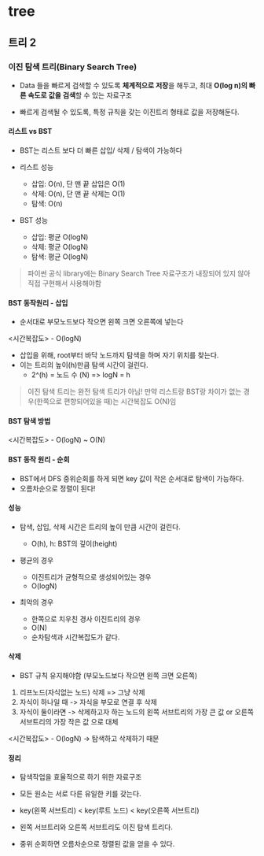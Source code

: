 # tree
## 트리 2

### 이진 탐색 트리(Binary Search Tree)

- Data 들을 빠르게 검색할 수 있도록 **체계적으로 저장**을 해두고, 최대 **O(log n)의 빠른 속도로 값을 검색**할 수 있는 자료구조

- 빠르게 검색될 수 있도록, 특정 규칙을 갖는 이진트리 형태로 값을 저장해둔다.

#### 리스트 vs BST

- BST는 리스트 보다 더 빠른 삽입/ 삭제 / 탐색이 가능하다

- 리스트 성능
    - 삽입: O(n), 단 맨 끝 삽입은 O(1)
    - 삭제: O(n), 단 맨 끝 삭제는 O(1)    
    - 탐색: O(n)

- BST 성능
    - 삽입: 평균 O(logN)
    - 삭제: 평균 O(logN)
    - 탐색: 평균 O(logN)

> 파이썬 공식 library에는 Binary Search Tree 자료구조가 내장되어 있지 않아 직접 구현해서 사용해야함

#### BST 동작원리 - 삽입

- 순서대로 부모노드보다 작으면 왼쪽 크면 오른쪽에 넣는다

<시간복잡도> - O(logN)

- 삽입을 위해, root부터 바닥 노드까지 탐색을 하며 자기 위치를 찾는다.
- 이는 트리의 높이(h)만큼 탐색 시간이 걸린다.
    - 2^(h) = 노드 수 (N) => logN = h

> 이진 탐색 트리는 완전 탐색 트리가 아님!
> 만약 리스트랑 BST랑 차이가 없는 경우(한쪽으로 편향되어있을 때)는 시간복잡도 O(N)임

#### BST 탐색 방법

<시간복잡도> - O(logN) ~ O(N)

#### BST 동작 원리 - 순회

- BST에서 DFS 중위순회를 하게 되면 key 값이 작은 순서대로 탐색이 가능하다.
- 오름차순으로 정렬이 된다!

#### 성능

- 탐색, 삽입, 삭제 시간은 트리의 높이 만큼 시간이 걸린다.
    - O(h), h: BST의 깊이(height)

- 평균의 경우 
    - 이진트리가 균형적으로 생성되어있는 경우
    - O(logN)

- 최악의 경우
    - 한쪽으로 치우친 경사 이진트리의 경우
    - O(N)
    - 순차탐색과 시간복잡도가 같다.

#### 삭제

- BST 규칙 유지해야함 (부모노드보다 작으면 왼쪽 크면 오른쪽)

1. 리프노드(자식없는 노드) 삭제 => 그냥 삭제
2. 자식이 하나일 때 -> 자식을 부모로 연결 후 삭제
3. 자식이 둘이라면 -> 삭제하고자 하는 노드의 왼쪽 서브트리의 가장 큰 값 or 오른쪽 서브트리의 가장 작은 값 으로 대체

<시간복잡도> - O(logN) -> 탐색하고 삭제하기 때문

#### 정리

- 탐색작업을 효율적으로 하기 위한 자료구조
- 모든 원소는 서로 다른 유일한 키를 갖는다.
- key(왼쪽 서브트리) < key(루트 노드) < key(오른쪽 서브트리)

- 왼쪽 서브트리와 오른쪽 서브트리도 이진 탐색 트리다.
- 중위 순회하면 오름차순으로 정렬된 값을 얻을 수 있다.

